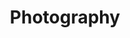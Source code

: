 ---
title: Photography
type: landing

cascade:
  - _target:
      kind: page
    params:
      show_breadcrumb: true

sections:
  - block: collection
    id: Photography
    content:
      title: Photography
      text: Time scares us all – its constant forward motion, the way things fade away.  This fear is at the heart of why we become photographers.  We're essentially trying to preserve things. We use photography to halt time, to make a single moment last forever.
      filters:
        folders:
          - photography
    design:
      view: article-grid
      columns: 2
---